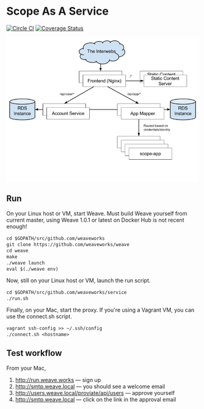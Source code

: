 # Scope As A Service

[![Circle CI](https://circleci.com/gh/weaveworks/service/tree/master.svg?style=shield)](https://circleci.com/gh/weaveworks/service/tree/master) [![Coverage Status](https://coveralls.io/repos/weaveworks/service/badge.svg?branch=coverage&service=github&t=6Kr25T)](https://coveralls.io/github/weaveworks/service?branch=coverage)

![Architecture](docs/architecture.png)

## Run

On your Linux host or VM, start Weave. Must build Weave yourself from current
master, using Weave 1.0.1 or latest on Docker Hub is not recent enough!

```
cd $GOPATH/src/github.com/weaveworks
git clone https://github.com/weaveworks/weave
cd weave
make
./weave launch
eval $(./weave env)
```

Now, still on your Linux host or VM, launch the run script.

```
cd $GOPATH/src/github.com/weaveworks/service
./run.sh
```

Finally, on your Mac, start the proxy. If you're using a Vagrant VM, you can
use the connect.sh script.

```
vagrant ssh-config >> ~/.ssh/config
./connect.sh <hostname>
```

## Test workflow

From your Mac,

1. http://run.weave.works — sign up
1. http://smtp.weave.local — you should see a welcome email
1. http://users.weave.local/proviate/api/users — approve yourself
1. http://smtp.weave.local — click on the link in the approval email

